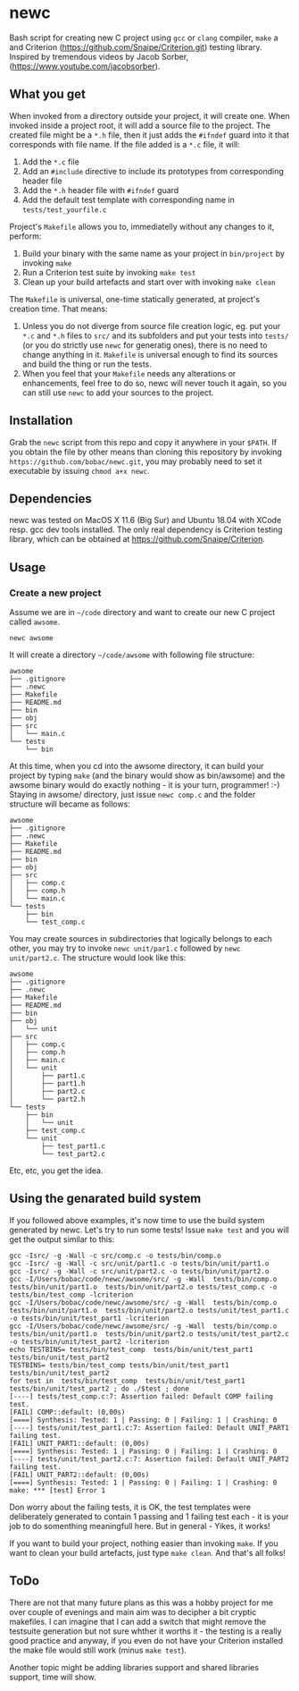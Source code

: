 # newc
Bash script for creating new C project using `gcc` or `clang` compiler, `make` a and Criterion (https://github.com/Snaipe/Criterion.git) testing library. Inspired by tremendous videos by Jacob Sorber, (https://www.youtube.com/jacobsorber).

## What you get
When invoked from a directory outside your project, it will create one. When invoked inside a project root, it will add a source file to the project. The created file might be a `*.h` file, then it just adds the `#ifndef` guard into it that corresponds with file name. If the file added is a `*.c` file, it will:
1. Add the `*.c` file
2. Add an `#include` directive to include its prototypes from corresponding header file
3. Add the `*.h` header file with `#ifndef` guard
4. Add the default test template with corresponding name in `tests/test_yourfile.c`

Project's `Makefile` allows you to, immediatelly without any changes to it, perform:
1. Build your binary with the same name as your project in `bin/project` by invoking `make`
2. Run a Criterion test suite by invoking `make test`
3. Clean up your build artefacts and start over with invoking `make clean`

The `Makefile` is universal, one-time statically generated, at project's creation time. That means:
1. Unless you do not diverge from source file creation logic, eg. put your `*.c` and `*.h` files to `src/` and its subfolders and put your tests into `tests/` (or you do strictly use `newc` for generatig ones), there is no need to change anything in it. `Makefile` is universal enough to find its sources and build the thing or run the tests.
2. When you feel that your `Makefile` needs any alterations or enhancements, feel free to do so, newc will never touch it again, so you can still use `newc` to add your sources to the project.

## Installation
Grab the `newc` script from this repo and copy it anywhere in your `$PATH`. If you obtain the file by other means than cloning this repository by invoking `https://github.com/bobac/newc.git`, you may probably need to set it executable by issuing `chmod a+x newc`.

## Dependencies
newc was tested on MacOS X 11.6 (Big Sur) and Ubuntu 18.04 with XCode resp. gcc dev tools installed. The only real dependency is Criterion testing library, which can be obtained at https://github.com/Snaipe/Criterion.

## Usage

### Create a new project
Assume we are in `~/code` directory and want to create our new C project called `awsome`.
```
newc awsome
```
It will create a directory `~/code/awsome` with following file structure:
```
awsome
├── .gitignore
├── .newc
├── Makefile
├── README.md
├── bin
├── obj
├── src
│   └── main.c
└── tests
    └── bin
```
At this time, when you cd into the awsome directory, it can build your project by typing `make` (and the binary would show as bin/awsome) and the awsome binary would do exactly nothing - it is your turn, programmer! :-)
Staying in awsome/ directory, just issue `newc comp.c` and the folder structure will became as follows:
```
awsome
├── .gitignore
├── .newc
├── Makefile
├── README.md
├── bin
├── obj
├── src
│   ├── comp.c
│   ├── comp.h
│   └── main.c
└── tests
    ├── bin
    └── test_comp.c
```
You may create sources in subdirectories that logically belongs to each other, you may try to invoke `newc unit/par1.c` followed by `newc unit/part2.c`. The structure would look like this:
```
awsome
├── .gitignore
├── .newc
├── Makefile
├── README.md
├── bin
├── obj
│   └── unit
├── src
│   ├── comp.c
│   ├── comp.h
│   ├── main.c
│   └── unit
│       ├── part1.c
│       ├── part1.h
│       ├── part2.c
│       └── part2.h
└── tests
    ├── bin
    │   └── unit
    ├── test_comp.c
    └── unit
        ├── test_part1.c
        └── test_part2.c
```
Etc, etc, you get the idea.

## Using the genarated build system
If you followed above examples, it's now time to use the build system generated by newc. Let's try to run some tests! Issue `make test` and you will get the output similar to this:
```
gcc -Isrc/ -g -Wall -c src/comp.c -o tests/bin/comp.o
gcc -Isrc/ -g -Wall -c src/unit/part1.c -o tests/bin/unit/part1.o
gcc -Isrc/ -g -Wall -c src/unit/part2.c -o tests/bin/unit/part2.o
gcc -I/Users/bobac/code/newc/awsome/src/ -g -Wall  tests/bin/comp.o  tests/bin/unit/part1.o  tests/bin/unit/part2.o tests/test_comp.c -o tests/bin/test_comp -lcriterion
gcc -I/Users/bobac/code/newc/awsome/src/ -g -Wall  tests/bin/comp.o  tests/bin/unit/part1.o  tests/bin/unit/part2.o tests/unit/test_part1.c -o tests/bin/unit/test_part1 -lcriterion
gcc -I/Users/bobac/code/newc/awsome/src/ -g -Wall  tests/bin/comp.o  tests/bin/unit/part1.o  tests/bin/unit/part2.o tests/unit/test_part2.c -o tests/bin/unit/test_part2 -lcriterion
echo TESTBINS= tests/bin/test_comp  tests/bin/unit/test_part1  tests/bin/unit/test_part2
TESTBINS= tests/bin/test_comp tests/bin/unit/test_part1 tests/bin/unit/test_part2
for test in  tests/bin/test_comp  tests/bin/unit/test_part1  tests/bin/unit/test_part2 ; do ./$test ; done
[----] tests/test_comp.c:7: Assertion failed: Default COMP failing test.
[FAIL] COMP::default: (0,00s)
[====] Synthesis: Tested: 1 | Passing: 0 | Failing: 1 | Crashing: 0 
[----] tests/unit/test_part1.c:7: Assertion failed: Default UNIT_PART1 failing test.
[FAIL] UNIT_PART1::default: (0,00s)
[====] Synthesis: Tested: 1 | Passing: 0 | Failing: 1 | Crashing: 0 
[----] tests/unit/test_part2.c:7: Assertion failed: Default UNIT_PART2 failing test.
[FAIL] UNIT_PART2::default: (0,00s)
[====] Synthesis: Tested: 1 | Passing: 0 | Failing: 1 | Crashing: 0 
make: *** [test] Error 1
```
Don worry about the failing tests, it is OK, the test templates were deliberately generated to contain 1 passing and 1 failing test each - it is your job to do somenthing meaningfull here. But in general - Yikes, it works!

If you want to build your project, nothing easier than invoking `make`. If you want to clean your build artefacts, just type `make clean`. And that's all folks!

## ToDo
There are not that many future plans as this was a hobby project for me over couple of evenings and main aim was to decipher a bit cryptic makefiles. I can imagine that I can add a switch that might remove the testsuite generation but not sure whther it worths it - the testing is a really good practice and anyway, if you even do not have your Criterion installed the make file would still work (minus `make test`).

Another topic might be adding libraries support and shared libraries support, time will show.
